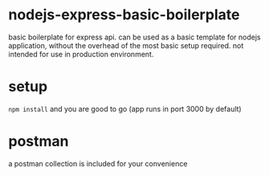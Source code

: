 # nodejs-express-basic-boilerplate
basic boilerplate for express api. can be used as a basic template for nodejs application, without the overhead
of the most basic setup required. not intended for use in production environment.

# setup
`npm install` and you are good to go (app runs in port 3000 by default)

# postman
a postman collection is included for your convenience
